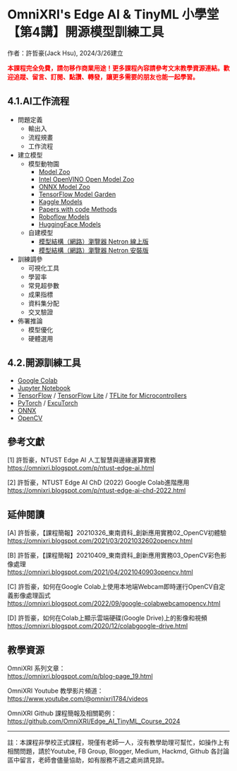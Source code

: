 # OmniXRI's Edge AI & TinyML 小學堂 【第4講】開源模型訓練工具
作者：許哲豪(Jack Hsu), 2024/3/26建立

**<font color="#f00">本課程完全免費，請勿移作商業用途！更多課程內容請參考文末教學資源連結。歡迎追蹤、留言、訂閱、點讚、轉發，讓更多需要的朋友也能一起學習。</font>**

## 4.1.AI工作流程
- 問題定義
    - 輸出入
    - 流程規畫
    - 工作流程
- 建立模型
    - 模型動物園
        - [Model Zoo](https://modelzoo.co/)
        - [Intel OpenVINO Open Model Zoo](https://github.com/openvinotoolkit/open_model_zoo)
        - [ONNX Model Zoo](https://github.com/onnx/models/)
        - [TensorFlow Model Garden](https://github.com/tensorflow/models)
        - [Kaggle Models](https://www.kaggle.com/models)
        - [Papers with code Methods](https://paperswithcode.com/methods)
        - [Roboflow Models](https://roboflow.com/models)
        - [HuggingFace Models](https://huggingface.co/models)
    - 自建模型
        - [模型結構（網路）瀏覽器 Netron 線上版](https://netron.app/)
        - [模型結構（網路）瀏覽器 Netron 安裝版](https://github.com/lutzroeder/netron) 
- 訓練調參
    - 可視化工具
    - 學習率
    - 常見超參數
    - 成果指標
    - 資料集分配
    - 交叉驗證
- 佈署推論
    - 模型優化
    - 硬體選用

## 4.2.開源訓練工具 
- [Google Colab](https://colab.research.google.com/)
- [Jupyter Notebook](https://jupyter.org/)
- [TensorFlow](https://www.tensorflow.org/) / [TensorFlow Lite](https://www.tensorflow.org/lite) / [TFLite for Microcontrollers](https://www.tensorflow.org/lite/microcontrollers)
- [PyTorch](https://pytorch.org/) / [ExcuTorch](https://pytorch.org/executorch-overview)
- [ONNX](https://onnx.ai/)
- [OpenCV](https://opencv.org/)

## 參考文獻

[1] 許哲豪，NTUST Edge AI 人工智慧與邊緣運算實務
https://omnixri.blogspot.com/p/ntust-edge-ai.html

[2] 許哲豪，NTUST Edge AI ChD (2022) Google Colab進階應用 
https://omnixri.blogspot.com/p/ntust-edge-ai-chd-2022.html

## 延伸閱讀

[A] 許哲豪，【課程簡報】20210326_東南資科_創新應用實務02_OpenCV初體驗  
https://omnixri.blogspot.com/2021/03/2021032602opencv.html  

[B] 許哲豪，【課程簡報】20210409_東南資科_創新應用實務03_OpenCV彩色影像處理  
https://omnixri.blogspot.com/2021/04/2021040903opencv.html  

[C] 許哲豪，如何在Google Colab上使用本地端Webcam即時運行OpenCV自定義影像處理函式  
https://omnixri.blogspot.com/2022/09/google-colabwebcamopencv.html  

[D] 許哲豪，如何在Colab上顯示雲端硬碟(Google Drive)上的影像和視頻  
https://omnixri.blogspot.com/2020/12/colabgoogle-drive.html  

## 教學資源

OmniXRI 系列文章：  
https://omnixri.blogspot.com/p/blog-page_19.html

OmniXRI Youtube 教學影片頻道：  
https://www.youtube.com/@omnixri1784/videos  

OmniXRI Github 課程簡報及相關範例：  
https://github.com/OmniXRI/Edge_AI_TinyML_Course_2024

---
註：本課程非學校正式課程，現僅有老師一人，沒有教學助理可幫忙，如操作上有相關問題，請於Youtube, FB Group, Blogger, Medium, Hackmd, Github 各討論區中留言，老師會儘量協助，如有服務不週之處尚請見諒。

